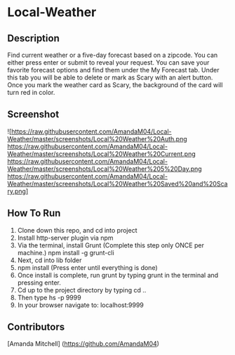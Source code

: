 # Local-Weather

## Description
Find current weather or a five-day forecast based on a zipcode. You can either press enter or submit to reveal your request. You can save your favorite forecast options and find them under the My Forecast tab. Under this tab you will be able to delete or mark as Scary with an alert button. Once you mark the weather card as Scary, the background of the card will turn red in color.

## Screenshot
![https://raw.githubusercontent.com/AmandaM04/Local-Weather/master/screenshots/Local%20Weather%20Auth.png
  https://raw.githubusercontent.com/AmandaM04/Local-Weather/master/screenshots/Local%20Weather%20Current.png
  https://raw.githubusercontent.com/AmandaM04/Local-Weather/master/screenshots/Local%20Weather%205%20Day.png
  https://raw.githubusercontent.com/AmandaM04/Local-Weather/master/screenshots/Local%20Weather%20Saved%20and%20Scary.png]


## How To Run
1. Clone down this repo, and cd into project
2. Install http-server plugin via npm
3. Via the terminal, install Grunt (Complete this step only ONCE per machine.) npm install -g grunt-cli
4. Next, cd into lib folder
5. npm install (Press enter until everything is done)
6. Once install is complete, run grunt by typing grunt in the terminal and pressing enter.
7. Cd up to the project directory by typing cd ..
8. Then type hs -p 9999
9. In your browser navigate to: localhost:9999

## Contributors
[Amanda Mitchell] (https://github.com/AmandaM04)